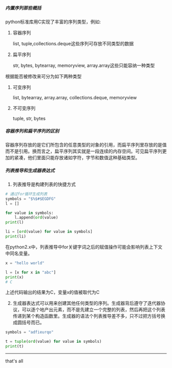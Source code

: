##### 内置序列那些概括

python标准库用C实现了丰富的序列类型，例如:

1. 容器序列

   list, tuple,collections.deque这些序列可存放不同类型的数据

2. 扁平序列

   str, bytes, bytearray, memoryview, array.array这些只能容纳一种类型

根据能否被修改来可分为如下两种类型

1. 可变序列

   list, bytearray, array.array, collections.deque, memoryview

2. 不可变序列

   tuple, str, bytes

##### 容器序列和扁平序列的区别

容器序列存放的是它们所包含的任意类型的对象的引用，而扁平序列里存放的是值而不是引用。换而言之，扁平序列其实就是一段连续的内存空间。可见扁平序列更加的紧凑，他们里面只能存放诸如字符，字节和数值这种基础类型。



##### 列表推导和生成器表达式

1. 列表推导是构建列表的快捷方式

```python
# 通过for循环生成列表
symbols = "$%$#$EGDFG"
l = []

for value in symbols:
    l.append(ord(value)
print(l)

li = [ord(value) for value in symbols]
print(li)
```

在python2.x中，列表推导中for关键字词之后的赋值操作可能会影响列表上下文中同名变量。

```python
x = "hello world"

l = [x for x in "abc"]
print(x)
# C
```

上述代码输出的结果为C，变量x的值被取代为C

2. 生成器表达式可以用来创建其他任何类型的序列。生成器背后遵守了迭代器协议，可以逐个地产出元素，而不是先建立一个完整的列表，然后再把这个列表传递到某个构造函数里。生成器的语法个列表推导差不多，只不过把方括号换成圆括号而已。

```python
symbols = "adfieurqo"

t = tuple(ord(value) for value in symbols)
print(t)

```







---

that's all